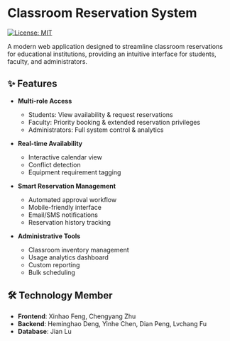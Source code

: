 # Classroom Reservation System

[![License: MIT](https://img.shields.io/badge/License-MIT-yellow.svg)](https://opensource.org/licenses/MIT)

A modern web application designed to streamline classroom reservations for educational institutions, providing an intuitive interface for students, faculty, and administrators.

## ✨ Features

- **Multi-role Access**
  - Students: View availability & request reservations
  - Faculty: Priority booking & extended reservation privileges
  - Administrators: Full system control & analytics

- **Real-time Availability**
  - Interactive calendar view
  - Conflict detection
  - Equipment requirement tagging

- **Smart Reservation Management**
  - Automated approval workflow
  - Mobile-friendly interface
  - Email/SMS notifications
  - Reservation history tracking

- **Administrative Tools**
  - Classroom inventory management
  - Usage analytics dashboard
  - Custom reporting
  - Bulk scheduling

## 🛠️ Technology Member

- **Frontend**: Xinhao Feng, Chengyang Zhu
- **Backend**: Heminghao Deng, Yinhe Chen, Dian Peng, Lvchang Fu
- **Database**: Jian Lu
